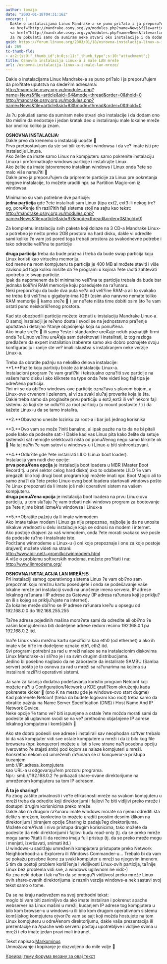 ```yaml
---
author: tomaja
date: "2003-01-18T04:31:16Z"
excerpt: |
  Dakle o instalacijama Linux Mandrake-a se puno pri?alo i ja preporu?ujem da pro?itate uputstva na slede?im adresama:
  <a href="http://mandrake.osny.org.yu/modules.php?name=News&file=article&sid=64&mode=thread&order=0&thold=0">http://mandrake.osny.org.yu/modules.php?name=News&file=article&sid=64&mode=thread&order=0&thold=0</a>
  <a href="http://mandrake.osny.org.yu/modules.php?name=News&file=article&sid=83&mode=thread&order=0&thold=0">http://mandrake.osny.org.yu/modules.php?name=News&file=article&sid=83&mode=thread&order=0&thold=0</a><br><br>
  Ja ?u pokušati samo da sumiram neke stvari oko instalacije i da dodam ono što mislim da nedostaje i jedan kratak deo o instaliranju male lokalne mreže bar onoliko koliko ja znam.
guid: https://forum.linuxo.org/2003/01/18/osnovna-instalacija-linux-a-i-male-lan-mreze/
id: 269
tc-thumb-fld:
- a:2:{s:9:"_thumb_id";b:0;s:11:"_thumb_type";s:10:"attachment";}
title: Osnovna instalacija Linux-a i male LAN mreže
url: /osnovna-instalacija-linux-a-i-male-lan-mreze/
---
```

Dakle o instalacijama Linux Mandrake-a se puno pri?alo i ja preporu?ujem da pro?itate uputstva na slede?im adresama:  
<http://mandrake.osny.org.yu/modules.php?name=News&file=article&sid=64&mode=thread&order=0&thold=0>  
<http://mandrake.osny.org.yu/modules.php?name=News&file=article&sid=83&mode=thread&order=0&thold=0>

Ja ?u pokušati samo da sumiram neke stvari oko instalacije i da dodam ono što mislim da nedostaje i jedan kratak deo o instaliranju male lokalne mreže bar onoliko koliko ja znam.<!--break-->

**OSNOVNA INSTALACIJA:**  
Dakle prvo da krenemo o instalaciji uopšte 🙂  
Prvo pretpostavljam da ste svi bili korisnici windowsa i da ve? imate isti pre instalacije Linuxa.  
Ako želite da imate samo Linux na kompjuteru samo pokrenite instalaciju Linuxa i preformatirajte windows particije i instalirajte Linux.  
Ako želite da imate istovremeno instaliran windows i Linux onda ?ete se malo više namu?iti 🙂  
Dakle prvo ja preporu?ujem da pripremite particije za Linux pre pokretanja njegove instalacije, to možete uraditi npr. sa Partition Magic-om iz windowsa.

Minimalno su vam potrebne dve particije:  
**jedna particija** gde ?ete instalirati sam Linux (tipa ext2, ext3 ili nekog tre?eg, poreÄ‘enje tih razli?itih fajl sistema stoji na sajtu kao tekst:  
<http://mandrake.osny.org.yu/modules.php?name=News&file=article&sid=97&mode=thread&order=0&thold=0>)

Za kompletnu instalaciju svih paketa koji dolaze na 3 CD-a Mandrake Linux-a potrebno je nešto preko 2GB prostora na hard disku, dakle vi odredite sami koliko ?e vam još pored toga trebati prostora za svakodnevne potrebe i tako odredite veli?inu te particije

**druga particija** treba da bude prazna i treba da bude swap particija koju Linux koristi kao virtuelnu memoriju.  
kod mene na mom kompjuteru ta particija je 400 MB al možete staviti i više zavisno od toga koliko mislite da ?e programi u kojima ?ete raditi zahtevati upotrebu te swap particije.  
Ipak da napomenem da bi minimalno veli?ina te particije trebala da bude bar jednaka koli?ini RAM memorije koju posedujete na ra?unaru.  
Neki preporu?uju da bude dva puta ve?a od veli?ine RAM-a ali to svakako ne treba biti veli?ina u gigabyte-ima (GB) (osim ako naravno nemate toliko RAM memorije 🙂 kamo sre?e 🙂 ) jer ne?ete ništa time dobiti osim što ?e vam ostati puno neiskoriš?enog prostora.

Kad ste obezbedili particije možete krenuti u instalaciju Mandrake Linux-a.  
O samoj instalaciji je re?eno dosta i svodi se na jednostavno pra?enje uputstava i detaljno ?itanje objašnjenja koja su ponuÄ‘ena.  
Ako imate sre?e 🙂 ili samo ?este i standardne ureÄ‘aje nekih poznatijih firmi onda ?e Linux ve?inu ureÄ‘aja sam detektovati i instalirati, iz tog razloga predlažem da expert installation izaberete samo ako dobro poznajete svoju konfiguraciju i ranije ste ve? imali iskustva s instaliranjem neke verzije Linux-a.

Treba da obratite pažnju na nekoliko delova instalacije:  
**1.**Pazite koju particiju birate za instalaciju Linux-a.  
Instalacioni program ?e vam grafi?ki i tekstualno ozna?iti sve particije na vašem hard disku i ako kliknete na type onda ?ete videti kog fajl tipa je odreÄ‘ena particija.  
?ini mi se da obi?no windows-ove particije ozna?ava s plavom bojom, a Linux-ove crvenom i zelenom, al vi za svaki slu?aj proverite koja je šta.  
Dakle treba samo da proglasite prvu particiju u ext2,ext3 ili ve? nekom fajl sistemu za koji ste se odlu?ili za root particiju (u mount postavite / ) i da kažete Linux-u da se tamo instalira.

**2.**Obavezno unesite lozinku za root-a i bar još jednog korisnika

**3.**Ovo vam se može ?initi banalno, al ipak pazite na to da ne bi pitali posle kako da podesite sat:-) Dakle kad vas Linux pita kako želite da setuje sistemski sat nemojte selektovati ništa od ponuÄ‘enog nego samo kliknite ok 🙂 Na taj na?in ?e vam satovi u windows-u i Linux-u biti sinhronizovani.

**4.**Odlu?ite gde ?ete instalirati LILO (Linux boot loader).  
Instalacija vam nudi dve opcije:  
**prva ponuÄ‘ena opcija** je instalacija boot loadera u MBR (Master Boot Record tj. u prvi sektor celog hard diska) ako to odaberete LILO ?e vam pregaziti bilo koji drugi boot program koji možete imati npr. Boot Magic ali to samo zna?i da ?ete preko Linux-ovog boot loadera startovati windows pošto ?e Linux prepoznati da li imate još neki operativni sistem na vašem kompjuteru.  
**druga ponuÄ‘ena opcija** je instalacija boot loadera na prvu Linux-ovu particiju, u tom slu?aju ?e vam trebati neki windows program za bootovanje pa ?ete njime birati izmeÄ‘u windowsa i Linux-a

**5.**Obratite pažnju da li imate winmodem  
Ako imate takav modem i Linux ga nije prepoznao, najbolje je da ne unosite nikakve vrednosti u delu instalacije koja se odnosi na modem i internet.  
Ako postoje drajveri za vaš winmodem, onda ?ete morati svakako sve posle da podesite ru?no i instalirate iste.  
Podržane winmodeme u Linux-u (i oni koje prepoznaje i one za koje postoje drajveri) možete videti na strani:  
<http://www.idir.net/~gromitkc/winmodem.html>  
A više o problemu softverskih modema, možete pro?itati i na:  
<http://www.linmodems.org/>

**OSNOVNA INSTALACIJA LAN MREÅ½E:**  
Pri instalaciji samog operativnog sistema Linux ?e vam obi?no sam prepoznati koju mrežnu kartu posedujete i onda se podešavanje vaše lokalne mreže pri instalaciji svodi na unošenje imena servera, IP adrese lokalnog ra?unara i IP adrese za Gateway (IP adresa ra?unara koji je priklju?en ili s kojeg se priklju?ujete na internet).  
Za lokalne mreže obi?no se IP adrese ra?unara kre?u u opsegu od 192.168.0.0 do 192.168.255.255  
  
Ta?ne adrese pojedinih mašina mora?ete sami da odredite ali obi?no ?e vašim kompjuterima biti dodeljene adrese redom recimo 192.168.0.1 pa 192.168.0.2 itd.

Ina?e Linux vašu mrežnu kartu specificira kao eth0 (od ethernet) a ako ih imate više bi?e im dodeljene oznake eth1, eth2 itd.  
Svi programi potrebni za rad u mreži nalaze se na instalacionim diskovima Linux Mandrake-a i sli?no je i sa svim drugim distribucijama.  
Jedino bi posebno naglasio da ne zaboravite da instalirate SAMBU (Samba server) pošto je to osnova za rad u mreži sa ra?unarima na kojima su instalirani razli?iti operativni sistemi.

Ja sam za kasnija dodatna podešavanja koristio program Netconf koji možete na?i u Configuration/Network u KDE grafi?kom okruženju kada pokrenete kicker 🙂 (ono K na mestu gde je windows-ovo start dugme)  
Kad pokrenete Netconf (treba da budete logovani kao root) treba samo da obratite pažnju na Name Server Specification (DNS) i Host Name And IP Network Device.  
Neke opcije ?e tamo ve? biti ispunjene a ostale ?ete možda morati sami da podesite ali uglavnom svodi se na ve? prethodno objašnjene IP adrese lokalnog kompjutera i komšijskih 🙂

Ako ste dobro podesili sve adrese i instalirali sav neophodan softver trebalo bi da vaš kompjuter vidi sve ostale kompjutere u mreži i da iz bilo kog file browsera (npr. konqueror) možete u listi s leve strane na?i posebnu opciju (verovatno ?e stajati smb) pod kojom se nalaze kompjuteri u mreži.  
Konkretno nekom od umreženih ra?unara se iz konqueror-a pristupa kucanjem  
smb://IP\_adresa\_kompjutera  
kao URL-a u odgovaraju?em prozoru programa.  
Npr.: smb://192.168.0.2 ?e prikazati share-ovane direktorijume na umreženom kompjuteru sa tom IP adresom.

**Å ta je sharing?**  
Pa zbog zaštite privatnosti i ve?e efikasnosti mreže na svakom kompjuteru u mreži treba da odredite koji direktorijumi i fajlovi ?e biti vidljivi preko mreže i dostupni drugim korisnicima preko mreže.  
Dakle ako na drugom ra?unaru imate windows morate na njemu odrediti šta delite s mrežom, konkretno to možete uraditi prostim desnim klikom na direktorijum i biranjem opcije Sharing iz padaju?eg direktorijuma.  
Možete odreÄ‘ivati i nivo pristupa drugim korisnicima, tako možete da podesite da neki direktorijumi i fajlovi budu read-only (tj. da se preko mreže mogu samo ?itati) ili da recimo imaju full pristup (tj. da se preko mreže mogu i menjati, izvršavati, snimati itd.)  
U windows-u sadržaju umreženih kompjutera pristupate preko Network Neighborhood-a u Exploreru ili Windows Commander-u&#8230; Trebalo bi da vam se pokažu posebne ikone za svaki kompjuter u mreži sa njegovim imenom.  
S tim da postoji problem koriš?enja i vidljivosti Linux-ovih particija, ta?nije Linux bez problema vidi sve, a windows uglavnom ne vidi:-)  
Ko zna neki dobar i lak na?in da se omogu?i vidljivost preko mreže Linux-ovih share-ovanih direktorijuma iz raznih verzija windows-a nek sastavi svoj tekst samo o tome.

Da se na kraju nadovežem na svoj prethodni tekst:  
moglo bi vam biti zanimljivo da ako imate instaliran i pokrenut apache webserver na Linux mašini u mreži, kucanjem IP adrese tog kompjutera u bilo kom browser-u u windows-u ili bilo kom drugom operativnom sistemu komšijskog kompjutera otvori?e vam se sajt koji možda hostujete na tom Linux kompjuteru u odreÄ‘enom direktorijumu, dakle vaša prezentacija ili prezentacije na Apache web serveru postaju upotrebljive i vidljive svima u mreži i eto imate jedan pravi mali intranet.

Tekst napisao:[Markominus](mailto:mmarko@softhome.net)  
Umnožavanje i kopiranje je dozvoljeno do mile volje 🙂

[Креирај тему форума везану за овај текст](https://linuxo.org/nova-tema-na-forumu/?se_pid=269)